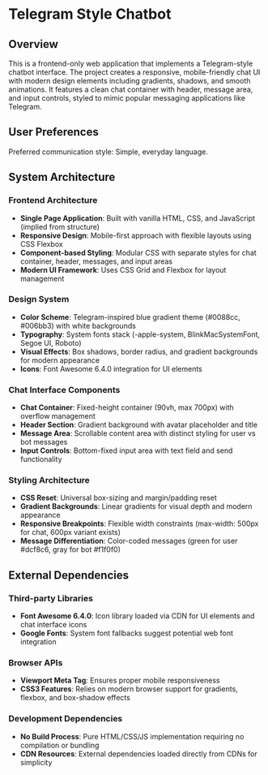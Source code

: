 # Telegram Style Chatbot

## Overview

This is a frontend-only web application that implements a Telegram-style chatbot interface. The project creates a responsive, mobile-friendly chat UI with modern design elements including gradients, shadows, and smooth animations. It features a clean chat container with header, message area, and input controls, styled to mimic popular messaging applications like Telegram.

## User Preferences

Preferred communication style: Simple, everyday language.

## System Architecture

### Frontend Architecture
- **Single Page Application**: Built with vanilla HTML, CSS, and JavaScript (implied from structure)
- **Responsive Design**: Mobile-first approach with flexible layouts using CSS Flexbox
- **Component-based Styling**: Modular CSS with separate styles for chat container, header, messages, and input areas
- **Modern UI Framework**: Uses CSS Grid and Flexbox for layout management

### Design System
- **Color Scheme**: Telegram-inspired blue gradient theme (#0088cc, #006bb3) with white backgrounds
- **Typography**: System fonts stack (-apple-system, BlinkMacSystemFont, Segoe UI, Roboto)
- **Visual Effects**: Box shadows, border radius, and gradient backgrounds for modern appearance
- **Icons**: Font Awesome 6.4.0 integration for UI elements

### Chat Interface Components
- **Chat Container**: Fixed-height container (90vh, max 700px) with overflow management
- **Header Section**: Gradient background with avatar placeholder and title
- **Message Area**: Scrollable content area with distinct styling for user vs bot messages
- **Input Controls**: Bottom-fixed input area with text field and send functionality

### Styling Architecture
- **CSS Reset**: Universal box-sizing and margin/padding reset
- **Gradient Backgrounds**: Linear gradients for visual depth and modern appearance
- **Responsive Breakpoints**: Flexible width constraints (max-width: 500px for chat, 600px variant exists)
- **Message Differentiation**: Color-coded messages (green for user #dcf8c6, gray for bot #f1f0f0)

## External Dependencies

### Third-party Libraries
- **Font Awesome 6.4.0**: Icon library loaded via CDN for UI elements and chat interface icons
- **Google Fonts**: System font fallbacks suggest potential web font integration

### Browser APIs
- **Viewport Meta Tag**: Ensures proper mobile responsiveness
- **CSS3 Features**: Relies on modern browser support for gradients, flexbox, and box-shadow effects

### Development Dependencies
- **No Build Process**: Pure HTML/CSS/JS implementation requiring no compilation or bundling
- **CDN Resources**: External dependencies loaded directly from CDNs for simplicity